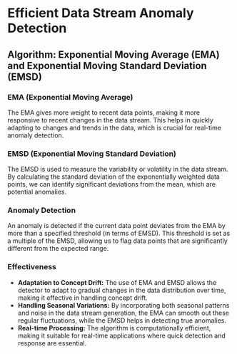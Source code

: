 # Efficient Data Stream Anomaly Detection

## Algorithm: Exponential Moving Average (EMA) and Exponential Moving Standard Deviation (EMSD)

### EMA (Exponential Moving Average)
The EMA gives more weight to recent data points, making it more responsive to recent changes in the data stream. This helps in quickly adapting to changes and trends in the data, which is crucial for real-time anomaly detection.

### EMSD (Exponential Moving Standard Deviation)
The EMSD is used to measure the variability or volatility in the data stream. By calculating the standard deviation of the exponentially weighted data points, we can identify significant deviations from the mean, which are potential anomalies.

### Anomaly Detection
An anomaly is detected if the current data point deviates from the EMA by more than a specified threshold (in terms of EMSD). This threshold is set as a multiple of the EMSD, allowing us to flag data points that are significantly different from the expected range.

### Effectiveness
- **Adaptation to Concept Drift:** The use of EMA and EMSD allows the detector to adapt to gradual changes in the data distribution over time, making it effective in handling concept drift.
- **Handling Seasonal Variations:** By incorporating both seasonal patterns and noise in the data stream generation, the EMA can smooth out these regular fluctuations, while the EMSD helps in detecting true anomalies.
- **Real-time Processing:** The algorithm is computationally efficient, making it suitable for real-time applications where quick detection and response are essential.

